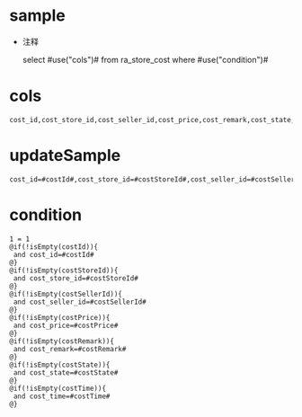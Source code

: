 sample
===
* 注释

	select #use("cols")# from ra_store_cost  where  #use("condition")#

cols
===
	cost_id,cost_store_id,cost_seller_id,cost_price,cost_remark,cost_state,cost_time

updateSample
===
	
	cost_id=#costId#,cost_store_id=#costStoreId#,cost_seller_id=#costSellerId#,cost_price=#costPrice#,cost_remark=#costRemark#,cost_state=#costState#,cost_time=#costTime#

condition
===

	1 = 1  
	@if(!isEmpty(costId)){
	 and cost_id=#costId#
	@}
	@if(!isEmpty(costStoreId)){
	 and cost_store_id=#costStoreId#
	@}
	@if(!isEmpty(costSellerId)){
	 and cost_seller_id=#costSellerId#
	@}
	@if(!isEmpty(costPrice)){
	 and cost_price=#costPrice#
	@}
	@if(!isEmpty(costRemark)){
	 and cost_remark=#costRemark#
	@}
	@if(!isEmpty(costState)){
	 and cost_state=#costState#
	@}
	@if(!isEmpty(costTime)){
	 and cost_time=#costTime#
	@}
	
	
